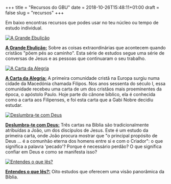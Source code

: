 +++
title = "Recursos do GBU"
date = 2018-10-26T15:48:11+01:00
draft = false
slug = "recursos"
+++

Em baixo encontras recursos que podes usar no teu núcleo ou tempo de estudo individual.

[![A Grande Ebulição](/img/recursos/EBI-a-grande-ebulicao.png "A Grande Ebulição")](/files/EBI-a-grande-ebulicao.pdf)

__[A Grande Ebulição:](/files/EBI-a-grande-ebulicao.pdf)__ Sobre as coisas extraordinárias que acontecem quando cristãos "põem pés ao caminho". Esta série de estudos segue uma série de conversas de Jesus e as pessoas que continuaram o seu trabalho.

[![A Carta da Alegria](/img/recursos/EBI-carta-da-alegria.png "A Carta da Alegria")](/files/EBI-carta-da-alegria.pdf)

__[A Carta da Alegria:](/files/EBI-carta-da-alegria.pdf)__ A primeira comunidade cristã na Europa surgiu numa cidade da Macedónia chamada Filipos. Nos anos sessenta do século I, essa comunidade recebeu uma carta de um dos cristãos mais proeminentes da época, o apóstolo Paulo. Hoje parte do cânone bíblico, ela é conhecida como a carta aos Filipenses, e foi esta carta que a Gabi Nobre decidiu estudar.

[![Deslumbra-te com Deus](/img/recursos/EBI-deslumbra-te-com-deus.png "Deslumbra-te com Deus")](/files/EBI-deslumbra-te-com-deus.pdf)

__[Deslumbra-te com Deus:](/files/EBI-deslumbra-te-com-deus.pdf)__ Três cartas na Bíblia são tradicionalmente atribuídas a João, um dos discípulos de Jesus. Este é um estudo da primeira carta, onde João procura mostrar que "o principal propósito de Deus ... é a comunhão eterna dos homens entre si e com o Criador": o que significa a palavra 'pecado'? Porque é necessário perdão? O que significa confiar em Deus e como se manifesta isso?

[![Entendes o que lês?](/img/recursos/EBI-entendes-o-que-les.png "Entendes o que lês?")](/files/EBI-entendes-o-que-les.pdf)

__[Entendes o que lês?:](/files/EBI-entendes-o-que-les.pdf)__ Oito estudos que oferecem uma visão panorâmica da Bíblia.